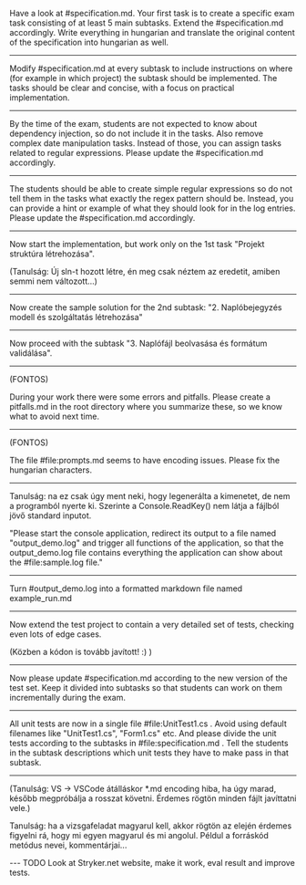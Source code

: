 Have a look at #specification.md. Your first task is to create a specific exam task consisting of at least 5 main subtasks. Extend the #specification.md accordingly. Write everything in hungarian and translate the original content of the specification into hungarian as well.

---

Modify #specification.md at every subtask to include instructions on where (for example in which project) the subtask should be implemented. The tasks should be clear and concise, with a focus on practical implementation.

---

By the time of the exam, students are not expected to know about dependency injection, so do not include it in the tasks. Also remove complex date manipulation tasks. Instead of those, you can assign tasks related to regular expressions.
Please update the #specification.md accordingly.

---

The students should be able to create simple regular expressions so do not tell them in the tasks what exactly the regex pattern should be. Instead, you can provide a hint or example of what they should look for in the log entries.
Please update the #specification.md accordingly.

---

Now start the implementation, but work only on the 1st task "Projekt struktúra létrehozása".

(Tanulság: Új sln-t hozott létre, én meg csak néztem az eredetit, amiben semmi nem változott...)

---

Now create the sample solution for the 2nd subtask: "2. Naplóbejegyzés modell és szolgáltatás létrehozása"

---

Now proceed with the subtask "3. Naplófájl beolvasása és formátum validálása".

---
(FONTOS)

During your work there were some errors and pitfalls. Please create a pitfalls.md in the root directory where you summarize these, so we know what to avoid next time.

---
(FONTOS)

The file #file:prompts.md seems to have encoding issues. Please fix the hungarian characters.

---
Tanulság: na ez csak úgy ment neki, hogy legenerálta a kimenetet, de nem a programból nyerte ki. Szerinte a Console.ReadKey() nem látja a fájlból jövő standard inputot.

"Please start the console application, redirect its output to a file named "output_demo.log" and trigger all functions of the application, so that the output_demo.log file contains everything the application can show about the #file:sample.log file."

---

Turn #output_demo.log into a formatted markdown file named example_run.md

---

Now extend the test project to contain a very detailed set of tests, checking even lots of edge cases.

(Közben a kódon is tovább javított! :) )

---

Now please update #specification.md according to the new version of the test set. Keep it divided into subtasks so that students can work on them incrementally during the exam.

---

All unit tests are now in a single file #file:UnitTest1.cs . Avoid using default filenames like "UnitTest1.cs", "Form1.cs" etc. And please divide the unit tests according to the subtasks in #file:specification.md . Tell the students in the subtask descriptions which unit tests they have to make pass in that subtask.

---

(Tanulság: VS -> VSCode átálláskor *.md encoding hiba, ha úgy marad, később megpróbálja a rosszat követni. Érdemes rögtön minden fájlt javíttatni vele.)

Tanulság: ha a vizsgafeladat magyarul kell, akkor rögtön az elején érdemes figyelni rá, hogy mi egyen magyarul és mi angolul. Példul a forráskód metódus nevei, kommentárjai...

--- TODO
Look at Stryker.net website, make it work, eval result and improve tests.
